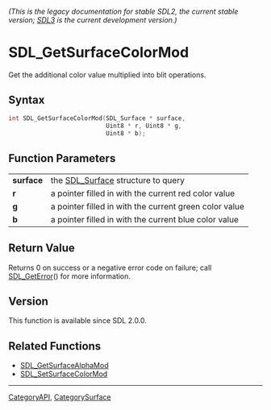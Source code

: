 ###### (This is the legacy documentation for stable SDL2, the current stable version; [SDL3](https://wiki.libsdl.org/SDL3/) is the current development version.)
# SDL_GetSurfaceColorMod

Get the additional color value multiplied into blit operations.

## Syntax

```c
int SDL_GetSurfaceColorMod(SDL_Surface * surface,
                           Uint8 * r, Uint8 * g,
                           Uint8 * b);

```

## Function Parameters

|                 |                                                        |
| --------------- | ------------------------------------------------------ |
| **surface**     | the [SDL_Surface](SDL_Surface) structure to query      |
| **r**           | a pointer filled in with the current red color value   |
| **g**           | a pointer filled in with the current green color value |
| **b**           | a pointer filled in with the current blue color value  |

## Return Value

Returns 0 on success or a negative error code on failure; call
[SDL_GetError](SDL_GetError)() for more information.

## Version

This function is available since SDL 2.0.0.

## Related Functions

* [SDL_GetSurfaceAlphaMod](SDL_GetSurfaceAlphaMod)
* [SDL_SetSurfaceColorMod](SDL_SetSurfaceColorMod)

----
[CategoryAPI](CategoryAPI), [CategorySurface](CategorySurface)


